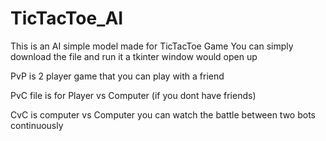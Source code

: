 # TicTacToe_AI
This is an AI simple model made for TicTacToe Game
You can simply download the file and run it a tkinter window would open up

PvP is 2 player game that you can play with a friend

PvC file is for Player vs Computer (if you dont have friends)

CvC is computer vs Computer
you can watch the battle between two bots continuously
